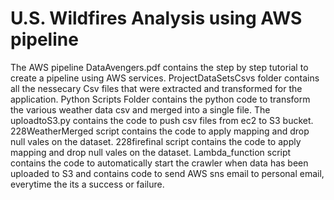 # U.S. Wildfires Analysis using AWS pipeline
The AWS pipeline DataAvengers.pdf contains the step by step tutorial to create a pipeline using AWS services.
ProjectDataSetsCsvs folder contains all the nessecary Csv files that were extracted and transformed for the application.
Python Scripts Folder contains the python code to transform the various weather data csv and merged into a single file. The uploadtoS3.py contains the code to push csv files from ec2 to S3 bucket.
228WeatherMerged script contains the code to apply mapping and drop null vales on the dataset.
228firefinal script contains the code to apply mapping and drop null vales on the dataset.
Lambda_function script contains the code to automatically start the crawler when data has been uploaded to S3 and contains code to send AWS sns email to personal email, everytime the its a success or failure.
